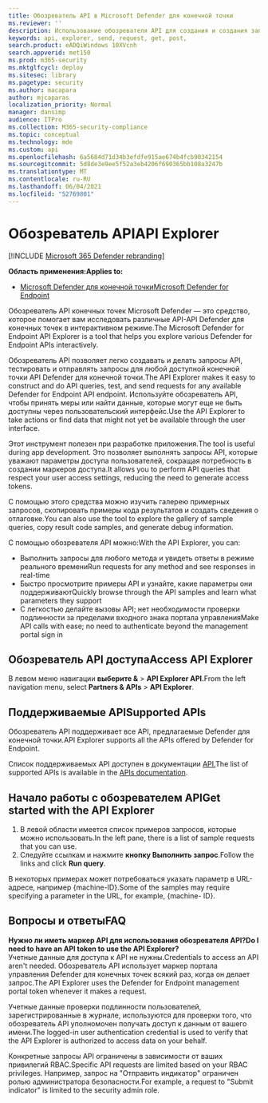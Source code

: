 ```yaml
---
title: Обозреватель API в Microsoft Defender для конечной точки
ms.reviewer: ''
description: Использование обозревателя API для создания и создания запросов API, тестирования и отправки запросов для любого доступного API
keywords: api, explorer, send, request, get, post,
search.product: eADQiWindows 10XVcnh
search.appverid: met150
ms.prod: m365-security
ms.mktglfcycl: deploy
ms.sitesec: library
ms.pagetype: security
ms.author: macapara
author: mjcaparas
localization_priority: Normal
manager: dansimp
audience: ITPro
ms.collection: M365-security-compliance
ms.topic: conceptual
ms.technology: mde
ms.custom: api
ms.openlocfilehash: 6a5684d71d34b3efdfe915ae674b4fcb90342154
ms.sourcegitcommit: 5d8de3e9ee5f52a3eb4206f690365bb108a3247b
ms.translationtype: MT
ms.contentlocale: ru-RU
ms.lasthandoff: 06/04/2021
ms.locfileid: "52769801"
---
```

# <a name="api-explorer"></a><span data-ttu-id="d2f99-104">Обозреватель API</span><span class="sxs-lookup"><span data-stu-id="d2f99-104">API Explorer</span></span>

[!INCLUDE [Microsoft 365 Defender rebranding](../../includes/microsoft-defender.md)]

<span data-ttu-id="d2f99-105">**Область применения:**</span><span class="sxs-lookup"><span data-stu-id="d2f99-105">**Applies to:**</span></span>
- [<span data-ttu-id="d2f99-106">Microsoft Defender для конечной точки</span><span class="sxs-lookup"><span data-stu-id="d2f99-106">Microsoft Defender for Endpoint</span></span>](https://go.microsoft.com/fwlink/?linkid=2154037)


<span data-ttu-id="d2f99-107">Обозреватель API конечных точек Microsoft Defender — это средство, которое помогает вам исследовать различные API-API Defender для конечных точек в интерактивном режиме.</span><span class="sxs-lookup"><span data-stu-id="d2f99-107">The Microsoft Defender for Endpoint API Explorer is a tool that helps you explore various Defender for Endpoint APIs interactively.</span></span> 

<span data-ttu-id="d2f99-108">Обозреватель API позволяет легко создавать и делать запросы API, тестировать и отправлять запросы для любой доступной конечной точки API Defender для конечной точки.</span><span class="sxs-lookup"><span data-stu-id="d2f99-108">The API Explorer makes it easy to construct and do API queries, test, and send requests for any available Defender for Endpoint API endpoint.</span></span> <span data-ttu-id="d2f99-109">Используйте обозреватель API, чтобы принять меры или найти данные, которые могут еще не быть доступны через пользовательский интерфейс.</span><span class="sxs-lookup"><span data-stu-id="d2f99-109">Use the API Explorer to take actions or find data that might not yet be available through the user interface.</span></span>

<span data-ttu-id="d2f99-110">Этот инструмент полезен при разработке приложения.</span><span class="sxs-lookup"><span data-stu-id="d2f99-110">The tool is useful during app development.</span></span> <span data-ttu-id="d2f99-111">Это позволяет выполнять запросы API, которые уважают параметры доступа пользователей, сокращая потребность в создании маркеров доступа.</span><span class="sxs-lookup"><span data-stu-id="d2f99-111">It allows you to perform API queries that respect your user access settings, reducing the need to generate access tokens.</span></span>

<span data-ttu-id="d2f99-112">С помощью этого средства можно изучить галерею примерных запросов, скопировать примеры кода результатов и создать сведения о отлаговке.</span><span class="sxs-lookup"><span data-stu-id="d2f99-112">You can also use the tool to explore the gallery of sample queries, copy result code samples, and generate debug information.</span></span>

<span data-ttu-id="d2f99-113">С помощью обозревателя API можно:</span><span class="sxs-lookup"><span data-stu-id="d2f99-113">With the API Explorer, you can:</span></span>

- <span data-ttu-id="d2f99-114">Выполнить запросы для любого метода и увидеть ответы в режиме реального времени</span><span class="sxs-lookup"><span data-stu-id="d2f99-114">Run requests for any method and see responses in real-time</span></span>
- <span data-ttu-id="d2f99-115">Быстро просмотрите примеры API и узнайте, какие параметры они поддерживают</span><span class="sxs-lookup"><span data-stu-id="d2f99-115">Quickly browse through the API samples and learn what parameters they support</span></span>
- <span data-ttu-id="d2f99-116">С легкостью делайте вызовы API; нет необходимости проверки подлинности за пределами входного знака портала управления</span><span class="sxs-lookup"><span data-stu-id="d2f99-116">Make API calls with ease; no need to authenticate beyond the management portal sign in</span></span>

## <a name="access-api-explorer"></a><span data-ttu-id="d2f99-117">Обозреватель API доступа</span><span class="sxs-lookup"><span data-stu-id="d2f99-117">Access API Explorer</span></span>

<span data-ttu-id="d2f99-118">В левом меню навигации **выберите &**  >  **API Explorer API.**</span><span class="sxs-lookup"><span data-stu-id="d2f99-118">From the left navigation menu, select **Partners & APIs** > **API Explorer**.</span></span>

## <a name="supported-apis"></a><span data-ttu-id="d2f99-119">Поддерживаемые API</span><span class="sxs-lookup"><span data-stu-id="d2f99-119">Supported APIs</span></span>

<span data-ttu-id="d2f99-120">Обозреватель API поддерживает все API, предлагаемые Defender для конечной точки.</span><span class="sxs-lookup"><span data-stu-id="d2f99-120">API Explorer supports all the APIs offered by Defender for Endpoint.</span></span>
  
<span data-ttu-id="d2f99-121">Список поддерживаемых API доступен в документации [API.](apis-intro.md)</span><span class="sxs-lookup"><span data-stu-id="d2f99-121">The list of supported APIs is available in the [APIs documentation](apis-intro.md).</span></span> 

## <a name="get-started-with-the-api-explorer"></a><span data-ttu-id="d2f99-122">Начало работы с обозревателем API</span><span class="sxs-lookup"><span data-stu-id="d2f99-122">Get started with the API Explorer</span></span>

1. <span data-ttu-id="d2f99-123">В левой области имеется список примеров запросов, которые можно использовать.</span><span class="sxs-lookup"><span data-stu-id="d2f99-123">In the left pane, there is a list of sample requests that you can use.</span></span> 
2. <span data-ttu-id="d2f99-124">Следуйте ссылкам и нажмите **кнопку Выполнить запрос**.</span><span class="sxs-lookup"><span data-stu-id="d2f99-124">Follow the links and click **Run query**.</span></span> 

<span data-ttu-id="d2f99-125">В некоторых примерах может потребоваться указать параметр в URL-адресе, например {machine-ID}.</span><span class="sxs-lookup"><span data-stu-id="d2f99-125">Some of the samples may require specifying a parameter in the URL, for example, {machine- ID}.</span></span>

## <a name="faq"></a><span data-ttu-id="d2f99-126">Вопросы и ответы</span><span class="sxs-lookup"><span data-stu-id="d2f99-126">FAQ</span></span>

<span data-ttu-id="d2f99-127">**Нужно ли иметь маркер API для использования обозревателя API?**</span><span class="sxs-lookup"><span data-stu-id="d2f99-127">**Do I need to have an API token to use the API Explorer?**</span></span> <br>
<span data-ttu-id="d2f99-128">Учетные данные для доступа к API не нужны.</span><span class="sxs-lookup"><span data-stu-id="d2f99-128">Credentials to access an API aren't needed.</span></span> <span data-ttu-id="d2f99-129">Обозреватель API использует маркер портала управления Defender для конечных точек всякий раз, когда он делает запрос.</span><span class="sxs-lookup"><span data-stu-id="d2f99-129">The API Explorer uses the Defender for Endpoint management portal token whenever it makes a request.</span></span>

<span data-ttu-id="d2f99-130">Учетные данные проверки подлинности пользователей, зарегистрированные в журнале, используются для проверки того, что обозреватель API уполномочен получать доступ к данным от вашего имени.</span><span class="sxs-lookup"><span data-stu-id="d2f99-130">The logged-in user authentication credential is used to verify that the API Explorer is authorized to access data on your behalf.</span></span>

<span data-ttu-id="d2f99-131">Конкретные запросы API ограничены в зависимости от ваших привилегий RBAC.</span><span class="sxs-lookup"><span data-stu-id="d2f99-131">Specific API requests are limited based on your RBAC privileges.</span></span> <span data-ttu-id="d2f99-132">Например, запрос на "Отправить индикатор" ограничен ролью администратора безопасности.</span><span class="sxs-lookup"><span data-stu-id="d2f99-132">For example, a request to "Submit indicator" is limited to the security admin role.</span></span> 
